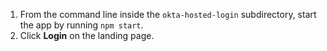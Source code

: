1. From the command line inside the `okta-hosted-login` subdirectory, start the <StackSnippet snippet="applang" noSelector inline /> app by running `npm start`.
2. Click **Login** on the landing page.

